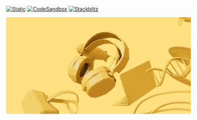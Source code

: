 [![Static](https://img.shields.io/badge/demo-%23646CFF.svg?logo=html5&logoColor=white)](https://pmndrs.github.io/examples/bounds-and-makedefault)
[![CodeSandbox](https://img.shields.io/badge/codesandbox-040404?logo=codesandbox&logoColor=DBDBDB)](https://codesandbox.io/s/github/pmndrs/examples/tree/main/demos/bounds-and-makedefault)
[![Stackblitz](https://img.shields.io/badge/stackblitz-fff?logo=Stackblitz&logoColor=1389FD)](https://stackblitz.com/github/pmndrs/examples/tree/main/demos/bounds-and-makedefault)

![](thumbnail.webp)
